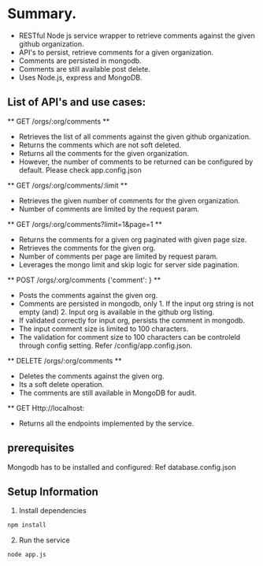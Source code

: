 # Summary.
- RESTful Node js service wrapper to retrieve comments against the given github organization. 
- API's to persist, retrieve comments for a given organization. 
- Comments are persisted in mongodb.
- Comments are still available post delete.
- Uses Node.js, express and MongoDB.

## List of API's and use cases:

** GET /orgs/:org/comments **
   - Retrieves the list of all comments against the given github organization. 
   - Returns the comments which are not soft deleted. 
   - Returns all the comments for the given organization.
   - However, the number of comments to be returned can be configured by default. Please check app.config.json

** GET /orgs/:org/comments/:limit **
   - Retrieves the given number of comments for the given organization. 
   - Number of comments are limited by the <limit> request param.
 
** GET /orgs/:org/comments?limit=1&page=1 **
   - Returns the comments for a given org paginated with given page size.
   - Retrieves the comments for the given org.
   - Number of comments per page are limited by <limit> request param.
   - Leverages the mongo limit and skip logic for server side pagination.
    
** POST /orgs/:org/comments {'comment': <comment info>} **
   - Posts the comments against the given org.
   - Comments are persisted in mongodb, only 1. If the input org string is not empty (and) 2. Input org is available in the github org listing.
   - If validated correctly for input org, persists the comment in mongodb.
   - The input comment size is limited to 100 characters. 
   - The validation for comment size to 100 characters can be controleld through config setting. Refer /config/app.config.json.
  
  
** DELETE /orgs/:org/comments **
  - Deletes the comments against the given org. 
  - Its a soft delete operation. 
  - The comments are still available in MongoDB for audit.

** GET Http://localhost:<portnumber>
  - Returns all the endpoints implemented by the service.
 

## prerequisites

Mongodb has to be installed and configured: Ref database.config.json

## Setup Information

1. Install dependencies

```bash
npm install
```

2. Run the service

```bash
node app.js
```
